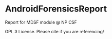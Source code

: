 # AndroidForensicsReport
Report for MDSF module @ NP CSF

GPL 3 License. Please cite if you are referencing!
